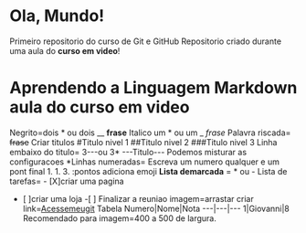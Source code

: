 # Ola, Mundo!
 Primeiro repositorio do curso de Git e GitHub
  Repositorio criado durante uma aula do **curso em video**!
# Aprendendo a Linguagem Markdown aula do curso em video
Negrito=dois * ou dois __ **frase**
Italico  um * ou um _ *frase*
Palavra riscada= ~~frase~~
Criar titulos
#Titulo nivel 1
##Titulo nivel 2
###Titulo nivel 3
Linha embaixo do titulo= 3---ou 3* ---Titulo---
Podemos misturar as configuracoes
*Linhas numeradas= Escreva um numero qualquer e um pont final   1. 
1.
3.
:pontos adiciona emoji
**Lista demarcada** = * ou -
Lista de tarefas= - [X]criar uma pagina
- [ ]criar uma loja -[ ] Finalizar a reuniao
 imagem=arrastar
 criar link=[Acessemeugit](https://...)
 Tabela
 Numero|Nome|Nota
 ---|---|---
 1|Giovanni|8
 Recomendado para imagem=400 a 500 de largura.
